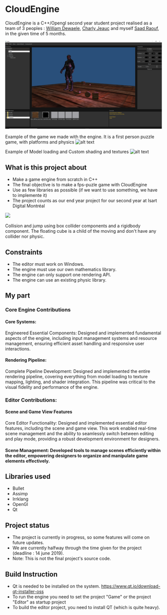 # CloudEngine

CloudEngine is a C++/Opengl second year student project realised as a team of 3 peoples : [William Dewaele](https://github.com/Wdewaele), [Charly Jeauc](https://github.com/CJeauc) and myself [Saad Raouf](https://github.com/Synyproxy), in the given time of 5 months.

![alt text](https://github.com/Synyproxy/CloudEngine/blob/master/Screenshots/Editor.PNG)

Example of the game we made with the engine. It is a first person puzzle game, with platforms and physics
![alt text](https://github.com/Synyproxy/CloudEngine/tree/main/Screenshots/Game-Demo.PNG)

Example of Model loading and Custom shading and textures
![alt text](https://github.com/Synyproxy/CloudEngine/tree/main/Screenshots/ToonShading.PNG)

## What is this project about

- Make a game engine from scratch in C++
- The final objective is to make a fps-puzle game with CloudEngine
- Use as few libraries as possible (if we want to use something, we have to implemente it)
- The project counts as our end year project for our second year at Isart Digital Montréal

![](https://media.giphy.com/media/27II2p7JgqbdA65mSD/giphy.gif)

Collision and jump using box collider components and a rigidbody component. The floating cube is a child of the moving and don't have any collider nor physic.

## Constraints

- The editor must work on Windows.
- The engine must use our own mathematics library.
- The engine can only support one rendering API.
- The engine can use an existing physic library.

## My part

### Core Engine Contributions

#### Core Systems:

Engineered Essential Components: Designed and implemented fundamental aspects of the engine, including input management systems and resource management, ensuring efficient asset handling and responsive user interactions.

#### Rendering Pipeline:

Complete Pipeline Development: Designed and implemented the entire rendering pipeline, covering everything from model loading to texture mapping, lighting, and shader integration. This pipeline was critical to the visual fidelity and performance of the engine.

### Editor Contributions:

#### Scene and Game View Features

Core Editor Functionality: Designed and implemented essential editor features, including the scene and game view. This work enabled real-time scene management and the ability to seamlessly switch between editing and play mode, providing a robust development environment for designers.

#### Scene Management: Developed tools to manage scenes efficiently within the editor, empowering designers to organize and manipulate game elements effectively.

## Libraries used

- Bullet
- Assimp
- Irrklang
- OpenGl
- Qt

## Project status

- The project is currently in progress, so some features will come on future updates.
- We are currently halfway through the time given for the project (deadline : 14 june 2019).
- Note: This is not the final project's source code.

## Build Instruction

- Qt is needed to be installed on the system. https://www.qt.io/download-qt-installer-oss
- To run the engine you need to set the project "Game" or the project "Editor" as startup project
- To build the editor project, you need to install QT (which is quite heavy).

